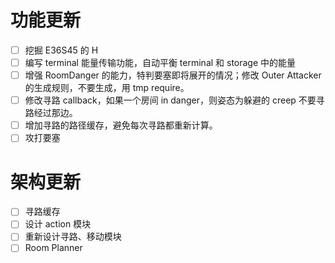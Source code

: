 # 功能更新
- [ ] 挖掘 E36S45 的 H
- [ ] 编写 terminal 能量传输功能，自动平衡 terminal 和 storage 中的能量
- [ ] 增强 RoomDanger 的能力，特判要塞即将展开的情况；修改 Outer Attacker 的生成规则，不要生成，用 tmp require。
- [ ] 修改寻路 callback，如果一个房间 in danger，则姿态为躲避的 creep 不要寻路经过那边。
- [ ] 增加寻路的路径缓存，避免每次寻路都重新计算。
- [ ] 攻打要塞

# 架构更新
- [ ] 寻路缓存
- [ ] 设计 action 模块
- [ ] 重新设计寻路、移动模块
- [ ] Room Planner
